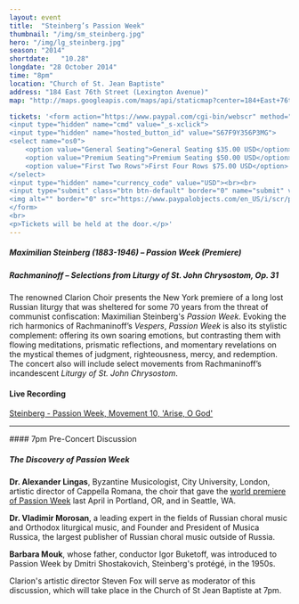 ```yaml
---
layout: event
title:  "Steinberg’s Passion Week"
thumbnail: "/img/sm_steinberg.jpg"
hero: "/img/lg_steinberg.jpg"
season: "2014"
shortdate:   "10.28"
longdate: "28 October 2014"
time: "8pm"
location: "Church of St. Jean Baptiste"
address: "184 East 76th Street (Lexington Avenue)"
map: "http://maps.googleapis.com/maps/api/staticmap?center=184+East+76th+Street+New York,+NY&zoom=16&size=700x300&visual_refresh=true&maptype=roadmap&markers=color:green%7Clabel:A%7C40.7725017,-73.9595415&sensor=false"

tickets: '<form action="https://www.paypal.com/cgi-bin/webscr" method="post" target="_top">
<input type="hidden" name="cmd" value="_s-xclick">
<input type="hidden" name="hosted_button_id" value="S67F9Y356P3MG">
<select name="os0">
	<option value="General Seating">General Seating $35.00 USD</option>
	<option value="Premium Seating">Premium Seating $50.00 USD</option>
	<option value="First Two Rows">First Four Rows $75.00 USD</option>
</select>
<input type="hidden" name="currency_code" value="USD"><br><br>
<input type="submit" class="btn btn-default" border="0" name="submit" value="Buy Now" alt="PayPal - The safer, easier way to pay online!">
<img alt="" border="0" src="https://www.paypalobjects.com/en_US/i/scr/pixel.gif" width="1" height="1">
</form>
<br>
<p>Tickets will be held at the door.</p>'
---
```


##### Maximilian Steinberg  (1883-1946) – Passion Week (Premiere)

##### Rachmaninoff – Selections from Liturgy of St. John Chrysostom, Op. 31

The renowned Clarion Choir presents the New York premiere of a long lost Russian liturgy that was sheltered for some 70 years from the threat of communist confiscation: Maximilian Steinberg's *Passion Week*.  Evoking the rich harmonics of Rachmaninoff’s *Vespers*, *Passion Week* is also its stylistic complement: offering its own soaring emotions, but contrasting them with flowing meditations, prismatic reflections, and momentary revelations on the mystical themes of judgment, righteousness, mercy, and redemption.  The concert also will include select movements from Rachmaninoff’s incandescent *Liturgy of St. John Chrysostom*.

#### Live Recording

[Steinberg - Passion Week, Movement 10, 'Arise, O God'](https://soundcloud.com/clarion-music-society/steinberg-passion-week-1?in=clarion-music-society/sets/steinberg-bach-monteverdi-handel)

<hr>
#### 7pm Pre-Concert Discussion

##### The Discovery of Passion Week

<strong>Dr. Alexander Lingas</strong>, Byzantine Musicologist, City University, London,  artistic director of Cappella Romana, the choir that gave the [world premiere of Passion Week](https://www.youtube.com/watch?v=j7oiknuQJRY) last April in Portland, OR, and in Seattle, WA.

<strong>Dr. Vladimir Morosan</strong>, a leading expert in the fields of Russian choral music and Orthodox liturgical music, and Founder and President of Musica Russica, the largest publisher of Russian choral music outside of Russia.

<strong>Barbara Mouk</strong>, whose father, conductor Igor Buketoff, was introduced to Passion Week by Dmitri Shostakovich, Steinberg's prot&eacute;g&eacute;, in the 1950s.

Clarion's artistic director Steven Fox will serve as moderator of this discussion, which will take place in the Church of St Jean Baptiste at 7pm.
